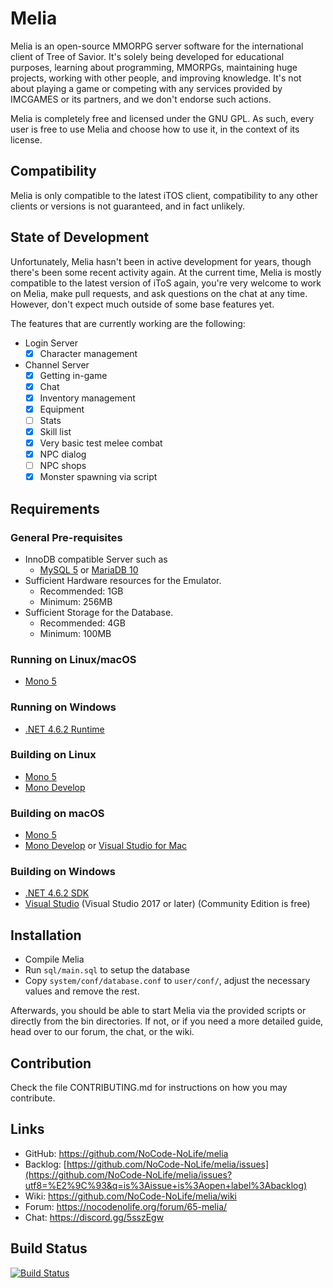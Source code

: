 Melia
==============================

Melia is an open-source MMORPG server software for the international client
of Tree of Savior. It's solely being developed for educational purposes,
learning about programming, MMORPGs, maintaining huge projects, working with
other people, and improving knowledge. It's not about playing a game or
competing with any services provided by IMCGAMES or its partners, and we
don't endorse such actions.

Melia is completely free and licensed under the GNU GPL.
As such, every user is free to use Melia and choose how to use it,
in the context of its license.

Compatibility
------------------------------
Melia is only compatible to the latest iTOS client,
compatibility to any other clients or versions is
not guaranteed, and in fact unlikely.

State of Development
------------------------------
Unfortunately, Melia hasn't been in active development for years, though
there's been some recent activity again. At the current time, Melia is
mostly compatible to the latest version of iToS again, you're very welcome
to work on Melia, make pull requests, and ask questions on the chat at any
time. However, don't expect much outside of some base features yet.

The features that are currently working are the following:
- Login Server
  - [x] Character management
- Channel Server
  - [x] Getting in-game
  - [x] Chat
  - [x] Inventory management
  - [x] Equipment
  - [ ] Stats
  - [x] Skill list
  - [x] Very basic test melee combat
  - [x] NPC dialog
  - [ ] NPC shops
  - [x] Monster spawning via script

Requirements
------------------------------

### General Pre-requisites

- InnoDB compatible Server such as
  - [MySQL 5](https://dev.mysql.com/downloads/mysql/5.7.html) or [MariaDB 10](https://mariadb.org/download/)
- Sufficient Hardware resources for the Emulator.
  - Recommended: 1GB
  - Minimum: 256MB
- Sufficient Storage for the Database.
  - Recommended: 4GB
  - Minimum: 100MB

### Running on Linux/macOS

- [Mono 5](https://www.mono-project.com/download/stable/)

### Running on Windows

- [.NET 4.6.2 Runtime](https://dotnet.microsoft.com/download/dotnet-framework/thank-you/net462-offline-installer)

### Building on Linux

- [Mono 5](https://www.mono-project.com/download/stable/)
- [Mono Develop](https://www.monodevelop.com/download/)

### Building on macOS

- [Mono 5](https://www.mono-project.com/download/stable/)
- [Mono Develop](https://www.monodevelop.com/download/) or [Visual Studio for Mac](https://visualstudio.microsoft.com/vs/mac/)


### Building on Windows

- [.NET 4.6.2 SDK](https://dotnet.microsoft.com/download/dotnet-framework/thank-you/net462-developer-pack-offline-installer)
- [Visual Studio](https://visualstudio.microsoft.com/downloads/) (Visual Studio 2017 or later) (Community Edition is free)

Installation
------------------------------
* Compile Melia
* Run `sql/main.sql` to setup the database
* Copy `system/conf/database.conf` to `user/conf/`,
  adjust the necessary values and remove the rest.

Afterwards, you should be able to start Melia via the provided scripts or
directly from the bin directories. If not, or if you need a more detailed guide,
head over to our forum, the chat, or the wiki.

Contribution
------------------------------
Check the file CONTRIBUTING.md for instructions on how you may contribute.

Links
------------------------------
* GitHub: https://github.com/NoCode-NoLife/melia
* Backlog: [https://github.com/NoCode-NoLife/melia/issues](https://github.com/NoCode-NoLife/melia/issues?utf8=%E2%9C%93&q=is%3Aissue+is%3Aopen+label%3Abacklog)
* Wiki: https://github.com/NoCode-NoLife/melia/wiki
* Forum: https://nocodenolife.org/forum/65-melia/
* Chat: https://discord.gg/5sszEgw

Build Status
------------------------------
[![Build Status](https://travis-ci.org/NoCode-NoLife/melia.png?branch=master)](https://travis-ci.org/aura-project/melia)
